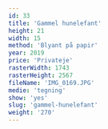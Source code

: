 ```yaml
---
id: 33
title: 'Gammel hunelefant'
height: 21
width: 15
method: 'Blyant på papir'
year: 2019
price: 'Privateje'
rasterWidth: 1743
rasterHeight: 2567
fileName: 'IMG_0169.JPG'
medie: 'tegning'
show: 'yes'
slug: 'gammel-hunelefant'
weight: '270'
---
```

